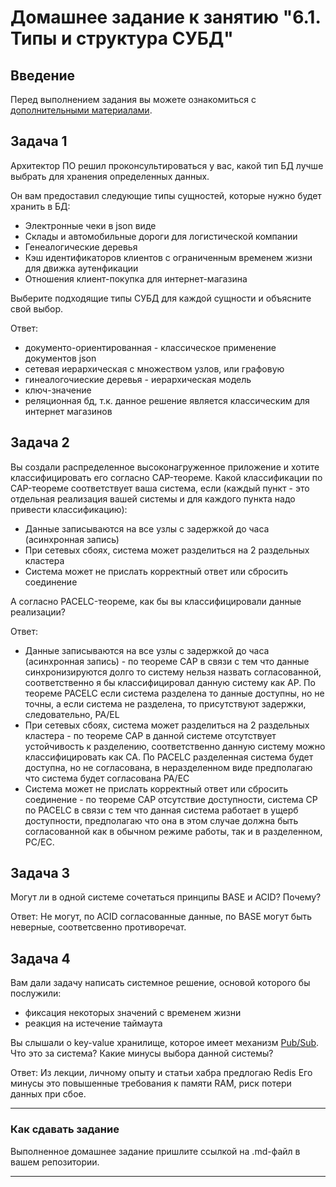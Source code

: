 # Домашнее задание к занятию "6.1. Типы и структура СУБД"

## Введение

Перед выполнением задания вы можете ознакомиться с 
[дополнительными материалами](https://github.com/netology-code/virt-homeworks/tree/master/additional/README.md).

## Задача 1

Архитектор ПО решил проконсультироваться у вас, какой тип БД 
лучше выбрать для хранения определенных данных.

Он вам предоставил следующие типы сущностей, которые нужно будет хранить в БД:

- Электронные чеки в json виде
- Склады и автомобильные дороги для логистической компании
- Генеалогические деревья
- Кэш идентификаторов клиентов с ограниченным временем жизни для движка аутенфикации
- Отношения клиент-покупка для интернет-магазина

Выберите подходящие типы СУБД для каждой сущности и объясните свой выбор.

Ответ:
- документо-ориентированная - классическое применение документов json
- сетевая иерархическая с множеством узлов, или графовую
- гинеалогочиеские деревья - иерархическая модель
- ключ-значение
- реляционная бд, т.к. данное решение является классическим для интернет магазинов

## Задача 2

Вы создали распределенное высоконагруженное приложение и хотите классифицировать его согласно 
CAP-теореме. Какой классификации по CAP-теореме соответствует ваша система, если 
(каждый пункт - это отдельная реализация вашей системы и для каждого пункта надо привести классификацию):

- Данные записываются на все узлы с задержкой до часа (асинхронная запись)
- При сетевых сбоях, система может разделиться на 2 раздельных кластера
- Система может не прислать корректный ответ или сбросить соединение

А согласно PACELC-теореме, как бы вы классифицировали данные реализации?

Ответ:
- Данные записываются на все узлы с задержкой до часа (асинхронная запись) - по теореме CAP в связи с тем что данные синхронизируются долго то систему нельзя назвать согласованной, соответственно я бы классифицировал данную систему как AP. По теореме PACELC если система разделена то данные доступны, но не точны, а если система не разделена, то присутствуют задержки, следовательно, PA/EL
- При сетевых сбоях, система может разделиться на 2 раздельных кластера - по теореме CAP в данной системе отсутствует устойчивость к разделению, соответственно данную систему можно классифицировать как CA. По PACELC разделенная система будет доступна, но не согласована, в неразделенном виде предполагаю что система будет согласована PA/EC
- Система может не прислать корректный ответ или сбросить соединение - по теореме CAP отсутствие доступности, система CP по PACELC в связи с тем что данная система работает в ущерб доступности, предполагаю что она в этом случае должна быть согласованной как в обычном режиме работы, так и в разделенном, PC/EC.

## Задача 3

Могут ли в одной системе сочетаться принципы BASE и ACID? Почему?

Ответ:
Не могут, по ACID согласованные данные, по BASE могут быть неверные, соответсвенно противоречат.

## Задача 4

Вам дали задачу написать системное решение, основой которого бы послужили:

- фиксация некоторых значений с временем жизни
- реакция на истечение таймаута

Вы слышали о key-value хранилище, которое имеет механизм [Pub/Sub](https://habr.com/ru/post/278237/). 
Что это за система? Какие минусы выбора данной системы?

Ответ:
Из лекции, личному опыту и статьи хабра предлогаю Redis
Его минусы это повышенные требования к памяти RAM, риск потери данных при сбое.

---

### Как cдавать задание

Выполненное домашнее задание пришлите ссылкой на .md-файл в вашем репозитории.

---
